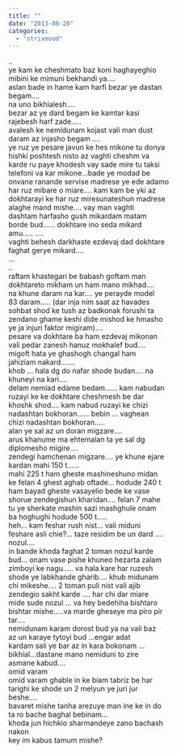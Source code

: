 ```yaml
---
title: ""
date: "2013-08-20"
categories: 
  - "strixmood"
---
```


..  
ye kam ke cheshmato baz koni haghayeghio  
mibini ke mimuni bekhandi ya....  
aslan bade in hame kam harfi bezar ye dastan  
begam....  
na uno bikhialesh....  
bezar az ye dard begam ke kamtar kasi  
rajebesh harf zade.....  
avalesh ke nemidunam kojast vali man dust  
daram az injasho begam ....  
ye ruz ye pesare javun ke hes mikone tu donya  
hishki poshtesh nisto az vaghti cheshm va  
karde ru paye khodesh vay sade mire tu taksi  
telefoni va kar mikone...bade ye modad be  
onvane ranande servise madrese ye ede adamo  
har ruz mibare o miare.... kam kam be yki az  
dokhtarayi ke har ruz miresunateshun madrese  
alaghe mand mishe.... vay man vaghti  
dashtam harfasho gush mikardam matam  
borde bud...... dokhtare ino seda mikard  
amu..... ....  
vaghti behesh darkhaste ezdevaj dad dokhtare  
faghat gerye mikard....  
...  
..  
raftam khastegari be babash goftam man  
dokhtareto mikham un ham mano mikhad....  
na khune daram na kar.... ye perayde model  
83 daram..... (dar inja nim saat az havades  
sohbat shod ke tush az badkonak forushi ta  
zendano ghame keshi dide mishod ke hmasho  
ye ja injuri faktor migiram)....  
pesare va dokhtare ba ham ezdevaj mikonan  
vali pedar zanesh hanuz mokhalef bud....  
migoft hata ye ghashogh changal ham  
jahiziam nakard.......  
khob ... hala dg do nafar shode budan.... na  
khuneyi na kari....  
delam nemiad edame bedam...... kam nabudan  
ruzayi ke ke dokhtare cheshmesh be dar  
khoshk shod.... kam nabud ruzayi ke chizi  
nadashtan bokhoran...... bebin ... vaghean  
chizi nadashtan bokhoran.....  
alan ye sal az un doran migzare....  
arus khanume ma ehtemalan ta ye sal dg  
diplomesho migire....  
zendegi hamchenan migzare.... ye khune ejare  
kardan mahi 150 t......  
mahi 225 t ham gheste mashineshuno midan  
ke felan 4 ghest aghab oftade... hodude 240 t  
ham bayad gheste vasayelio bede ke vase  
shorue zendegishun kharidan.... felan 7 mahe  
tu ye sherkate mashin sazi mashghule onam  
ba hoghughi hodude 500 t.....  
heh... kam feshar rush nist... vali miduni  
feshare asli chie?... taze residim be un dard ....  
nozul....  
in bande khoda faghat 2 toman nozul karde  
bud... onam vase pishe khuneo hezarta zalam  
zimboyi ke nagu..... va hala kare har ruzesh  
shode ye labkhande gharib.... khub midunam  
chi mikeshe.... 2 toman puli nist vali ajib  
zendegio sakht karde .... har chi dar miare  
mide sude nozul ... va hey bedehiha bishtaro  
bishtar mishe.....va marde gheseye ma piro pir  
tar....  
nemidunam karam dorost bud ya na vali baz  
az un karaye tytoyi bud ...engar adat  
kardam sali ye bar az in kara bokonam ...  
bikhial...dastane mano nemiduni to zire  
asmane kabud....  
omid varam  
omid varam ghable in ke biam tabriz be har  
tarighi ke shode un 2 melyun ye juri jur  
beshe....  
bavaret mishe tanha arezuye man ine ke in do  
ta ro bache baghal bebinam...  
khoda jun hichkio sharmandeye zano bachash  
nakon  
key im kabus tamum mishe?
